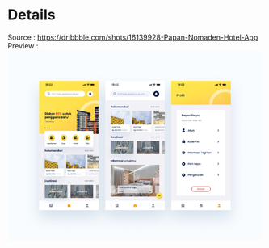 # Details
Source : https://dribbble.com/shots/16139928-Papan-Nomaden-Hotel-App
Preview :
![Preview](mockup.png)
